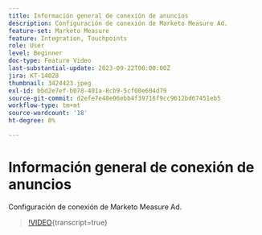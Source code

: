 ```yaml
---
title: Información general de conexión de anuncios
description: Configuración de conexión de Marketo Measure Ad.
feature-set: Marketo Measure
feature: Integration, Touchpoints
role: User
level: Beginner
doc-type: Feature Video
last-substantial-update: 2023-09-22T00:00:00Z
jira: KT-14028
thumbnail: 3424423.jpeg
exl-id: bbd2e7ef-b078-401a-8cb9-5cf00e604d79
source-git-commit: d2efe7e48e06ebb4f39716f9cc9612bd67451eb5
workflow-type: tm+mt
source-wordcount: '18'
ht-degree: 0%

---
```


# Información general de conexión de anuncios

Configuración de conexión de Marketo Measure Ad.

>[!VIDEO](https://video.tv.adobe.com/v/3424423/?learn=on){transcript=true}
